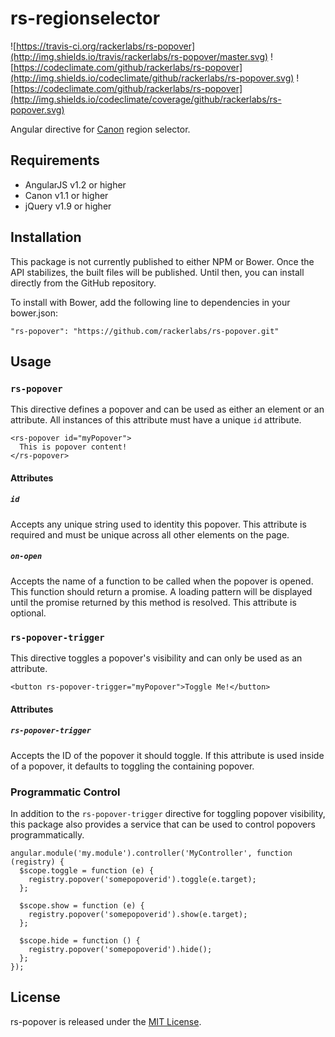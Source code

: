 # rs-regionselector

![https://travis-ci.org/rackerlabs/rs-popover](http://img.shields.io/travis/rackerlabs/rs-popover/master.svg) 
![https://codeclimate.com/github/rackerlabs/rs-popover](http://img.shields.io/codeclimate/github/rackerlabs/rs-popover.svg) 
![https://codeclimate.com/github/rackerlabs/rs-popover](http://img.shields.io/codeclimate/coverage/github/rackerlabs/rs-popover.svg)

Angular directive for [Canon](http://rackerlabs.github.io/canon) region selector.

## Requirements

- AngularJS v1.2 or higher
- Canon v1.1 or higher
- jQuery v1.9 or higher

## Installation

This package is not currently published to either NPM or Bower. Once the API
stabilizes, the built files will be published. Until then, you can install 
directly from the GitHub repository.

To install with Bower, add the following line to dependencies in your bower.json:

```
"rs-popover": "https://github.com/rackerlabs/rs-popover.git"
```

## Usage

### `rs-popover`

This directive defines a popover and can be used as either an element or an
attribute. All instances of this attribute must have a unique `id` attribute.

```
<rs-popover id="myPopover">
  This is popover content!
</rs-popover>
```

#### Attributes

##### `id`

Accepts any unique string used to identity this popover. This attribute is 
required and must be unique across all other elements on the page.

##### `on-open`

Accepts the name of a function to be called when the popover is opened. This 
function should return a promise. A loading pattern will be displayed until the
promise returned by this method is resolved. This attribute is optional.

### `rs-popover-trigger`

This directive toggles a popover's visibility and can only be used as an 
attribute.

```
<button rs-popover-trigger="myPopover">Toggle Me!</button>
```

#### Attributes

##### `rs-popover-trigger`

Accepts the ID of the popover it should toggle. If this attribute is used inside
of a popover, it defaults to toggling the containing popover.

### Programmatic Control

In addition to the `rs-popover-trigger` directive for toggling popover 
visibility, this package also provides a service that can be used to control 
popovers programmatically.

```
angular.module('my.module').controller('MyController', function (registry) {
  $scope.toggle = function (e) {
    registry.popover('somepopoverid').toggle(e.target);
  };

  $scope.show = function (e) {
    registry.popover('somepopoverid').show(e.target);
  };

  $scope.hide = function () {
    registry.popover('somepopoverid').hide();
  };
});
```

## License

rs-popover is released under the [MIT License](LICENSE).
